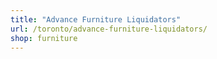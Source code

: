 ```yaml
---
title: "Advance Furniture Liquidators"
url: /toronto/advance-furniture-liquidators/
shop: furniture
---
```

